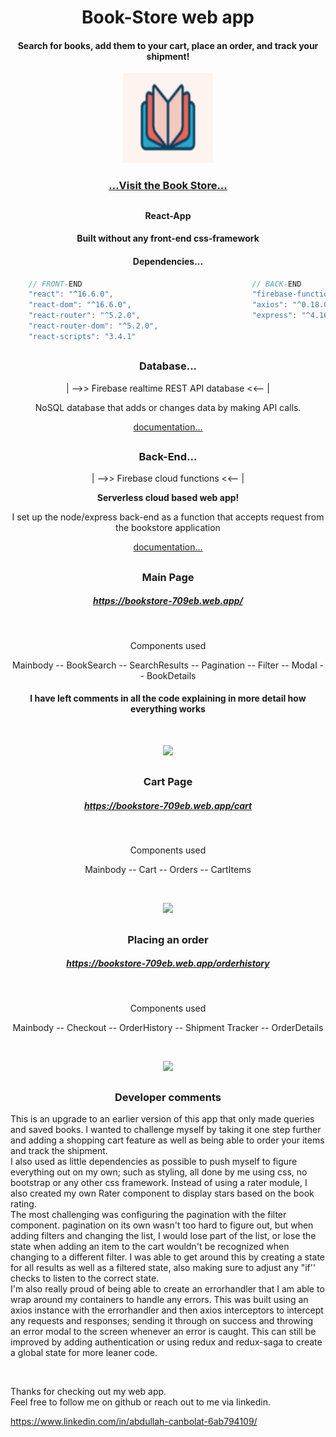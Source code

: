 <h1 align="center">Book-Store web app</h1>
<h4 align="center">Search for books, add them to your cart, place an order, and track your shipment!</h4>
<p align="center">
<img src="client/public/logo144x144.png" />
<p/>
<h3 align="center"><a href="https://bookstore-709eb.web.app/">...Visit the Book Store...</a></h3>
  
## 
##

<h4 align="center">React-App<h4>
<h4 align="center">Built without any front-end css-framework<h4>
  

<h4 align="center">Dependencies...</h4>
  
```javascript   
    // FRONT-END                                      // BACK-END
    "react": "^16.6.0",                               "firebase-functions": "^3.6.1",
    "react-dom": "^16.6.0",                           "axios": "^0.18.0",
    "react-router": "^5.2.0",                         "express": "^4.16.3",
    "react-router-dom": "^5.2.0",
    "react-scripts": "3.4.1"
```

## 
##

<h3 align="center">Database...</h3>
<p align="center">| -->> Firebase realtime REST API database <<-- |</p>
<p align="center">NoSQL database that adds or changes data by making API calls.</p>
<p align="center"><a href="https://firebase.google.com/docs/reference/rest/database">documentation...</a></p>

## 
##

<h3 align="center">Back-End...</h3>
<p align="center">| -->> Firebase cloud functions <<-- |</p>
<p align="center"><strong>Serverless cloud based web app!</strong></p>
<p align="center">I set up the node/express back-end as a function that accepts request from the bookstore application</p>
<p align="center"><a href="https://firebase.google.com/docs/functions">documentation...</a></p>

## 
##

<h3 align="center">Main Page</h3>
<h5 align="center"><a href="https://bookstore-709eb.web.app/">https://bookstore-709eb.web.app/</a></h5>
<br />
<p align="center">Components used</p>
<p align="center"> Mainbody -- BookSearch -- SearchResults -- Pagination -- Filter -- Modal -- BookDetails</p>
<h4 align="center"> I have left comments in all the code explaining in more detail how everything works</h4>

<br />
<p align="center">
<img src="README_ASSETS/searchPage.gif" />
<p/>

## 
##

<h3 align="center">Cart Page</h3>
<h5 align="center"><a href="https://bookstore-709eb.web.app/cart">https://bookstore-709eb.web.app/cart</a></h5>
<br />
<p align="center">Components used</p>
<p align="center"> Mainbody -- Cart -- Orders -- CartItems</p>

<br />
<p align="center">
<img src="README_ASSETS/cartPage.gif" />
<p/>

## 
##

<h3 align="center">Placing an order</h3>
<h5 align="center"><a href="https://bookstore-709eb.web.app/orderhistory">https://bookstore-709eb.web.app/orderhistory</a></h5> 
<br />
<p align="center">Components used</p>
<p align="center"> Mainbody -- Checkout -- OrderHistory -- Shipment Tracker -- OrderDetails</p>

<br />
<p align="center">
<img src="README_ASSETS/placingOrder.gif" />
<p/>

## 
##

<h3 align="center">Developer comments</h3>
<p>This is an upgrade to an earlier version of this app that only made queries and saved books. I wanted to challenge myself by taking it one step further and adding a shopping cart feature as well as being able to order your items and track the shipment.<br />
I also used as little dependencies as possible to push myself to figure everything out on my own; such as styling, all done by me using css, no bootstrap or any other css framework. Instead of using a rater module, I also created my own Rater component to display stars based on the book rating. <br />
The most challenging was configuring the pagination with the filter component. pagination on its own wasn't too hard to figure out, but when adding filters and changing the list, I would lose part of the list, or lose the state when adding an item to the cart wouldn't be recognized when changing to a different filter. I was able to get around this by creating a state for all results as well as a filtered state, also making sure to adjust any "if'' checks to listen to the correct state. <br />
I'm also really proud of being able to create an errorhandler that I am able to wrap around my containers to handle any errors. This was built using an axios instance with the errorhandler and then axios interceptors to intercept any requests and responses; sending it through on success and throwing an error modal to the screen whenever an error is caught. This can still be improved by adding authentication or using redux and redux-saga to create a global state for more leaner code.</p>
<br />
<p>Thanks for checking out my web app. <br />
Feel free to follow me on github or reach out to me via linkedin.
</p>
<p><a href="https://www.linkedin.com/in/abdullah-canbolat-6ab794109/">https://www.linkedin.com/in/abdullah-canbolat-6ab794109/</a></p>








